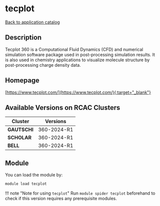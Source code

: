 # tecplot

[Back to application catalog](../app_catalog.md)

## Description

Tecplot 360 is a Computational Fluid Dynamics (CFD) and numerical simulation software package used in post-processing simulation results. It is also used in chemistry applications to visualize molecule structure by post-processing charge density data.

## Homepage

[https://www.tecplot.com/](https://www.tecplot.com/){:target="_blank"}

## Available Versions on RCAC Clusters

|Cluster|Versions|
|---|---|
**GAUTSCHI**|360-2024-R1
**SCHOLAR**|360-2024-R1
**BELL**|360-2024-R1

## Module

You can load the module by:

```bash
module load tecplot
```

!!! note "Note for using `tecplot`"
    Run `module spider tecplot` beforehand to check if this version requires any prerequisite modules.
